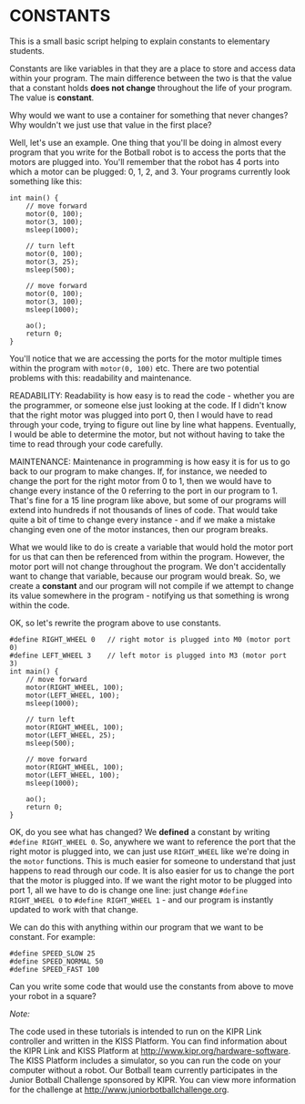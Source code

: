 # CONSTANTS
This is a small basic script helping to explain constants to elementary students. 

Constants are like variables in that they are a place to store and access data within your program. The main difference between the two is that the value that a constant holds __does not change__ throughout the life of your program. The value is __constant__.

Why would we want to use a container for something that never changes? Why wouldn't we just use that value in the first place?

Well, let's use an example. One thing that you'll be doing in almost every program that you write for the Botball robot is to access the ports that the motors are plugged into. You'll remember that the robot has 4 ports into which a motor can be plugged: 0, 1, 2, and 3. Your programs currently look something like this:

    int main() {
        // move forward
        motor(0, 100);
        motor(3, 100);
        msleep(1000);
        
        // turn left
        motor(0, 100);
        motor(3, 25);
        msleep(500);
        
        // move forward
        motor(0, 100);
        motor(3, 100);
        msleep(1000);
        
        ao();
        return 0;
    }

You'll notice that we are accessing the ports for the motor multiple times within the program with `motor(0, 100)` etc. There are two potential problems with this: readability and maintenance.

READABILITY:  Readability is how easy is to read the code - whether you are the programmer, or someone else just looking at the code. If I didn't know that the right motor was plugged into port 0, then I would have to read through your code, trying to figure out line by line what happens. Eventually, I would be able to determine the motor, but not without having to take the time to read through your code carefully.

MAINTENANCE:  Maintenance in programming is how easy it is for us to go back to our program to make changes. If, for instance, we needed to change the port for the right motor from 0 to 1, then we would have to change every instance of the 0 referring to the port in our program to 1. That's fine for a 15 line program like above, but some of our programs will extend into hundreds if not thousands of lines of code. That would take quite a bit of time to change every instance - and if we make a mistake changing even one of the motor instances, then our program breaks. 

What we would like to do is create a variable that would hold the motor port for us that can then be referenced from within the program. However, the motor port will not change throughout the program. We don't accidentally want to change that variable, because our program would break. So, we create a __constant__ and our program will not compile if we attempt to change its value somewhere in the program - notifying us that something is wrong within the code. 

OK, so let's rewrite the program above to use constants.

    #define RIGHT_WHEEL 0   // right motor is plugged into M0 (motor port 0)
    #define LEFT_WHEEL 3    // left motor is plugged into M3 (motor port 3)
    int main() {
        // move forward
        motor(RIGHT_WHEEL, 100);
        motor(LEFT_WHEEL, 100);
        msleep(1000);
        
        // turn left
        motor(RIGHT_WHEEL, 100);
        motor(LEFT_WHEEL, 25);
        msleep(500);
        
        // move forward
        motor(RIGHT_WHEEL, 100);
        motor(LEFT_WHEEL, 100);
        msleep(1000);
        
        ao();
        return 0;
    }

OK, do you see what has changed? We __defined__ a constant by writing `#define RIGHT_WHEEL 0`. So, anywhere we want to reference the port that the right motor is plugged into, we can just use `RIGHT_WHEEL` like we're doing in the `motor` functions. This is much easier for someone to understand that just happens to read through our code. It is also easier for us to change the port that the motor is plugged into. If we want the right motor to be plugged into port 1, all we have to do is change one line:  just change `#define RIGHT_WHEEL 0` to `#define RIGHT_WHEEL 1` - and our program is instantly updated to work with that change.

We can do this with anything within our program that we want to be constant. For example:

    #define SPEED_SLOW 25
    #define SPEED_NORMAL 50
    #define SPEED_FAST 100  

Can you write some code that would use the constants from above to move your robot in a square?

*Note:*

The code used in these tutorials is intended to run on the KIPR Link controller and written in 
the KISS Platform. You can find information about the KIPR Link and KISS Platform at 
http://www.kipr.org/hardware-software. The KISS Platform includes a simulator, so you can run 
the code on your computer without a robot. Our Botball team currently participates in the Junior 
Botball Challenge sponsored by KIPR. You can view more information for the challenge at 
http://www.juniorbotballchallenge.org.
